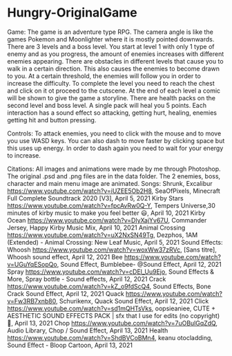 # Hungry-OriginalGame

Game:
The game is an adventure type RPG. The camera angle is like the games Pokemon and Moonlighter where it is mostly pointed downwards.
There are 3 levels and a boss level. 
You start at level 1 with only 1 type of enemy and as you progress, the amount of enemies increases with different enemies appearing.
There are obstacles in different levels that cause you to walk in a certain direction.
This also causes the enemies to become drawn to you. At a certain threshold, the
enemies will follow you in order to increase the difficulty.
To complete the level you need to reach the chest and click on it ot proceed to the cutscene. At
the end of each level a comic will be shown to give the game a storyline. 
There are health packs on the second level and boss level. A single pack will heal you 5 points.
Each interaction has a sound effect so attacking, getting hurt, healing, enemies getting
hit and button pressing.

Controls:
To attack enemies, you need to click with the mouse and to move you use WASD keys. You can also dash
to move faster by clicking space but this uses up energy. In order to dash again you
need to wait for your energy to increase.

Citations:
All images and animations were made by me through Photoshop. The original .psd and .png
files are in the data folder. The 2 enemies, boss, character and main menu image are animated.
Songs:
Shrunk, Excalibur
https://www.youtube.com/watch?v=iUZEE5Ob2H8, SeaOfPixels, Minecraft Full
Complete Soundtrack 2020 [V3], April 5, 2021
Kirby Stars
https://www.youtube.com/watch?v=fpcAvRw0Q-Y, Tempers Universe,30 minutes of
kirby music to make you feel better 😃, April 10, 2021
Kirby Ocean
https://www.youtube.com/watch?v=DlyXajYv67U, Commander Jersey, Happy Kirby
Music Mix, April 10, 2021
Animal Crossing
https://www.youtube.com/watch?v=uX2NxSN49Tg, Dezphos, 1AM (Extended) - Animal
Crossing: New Leaf Music, April 5, 2021
Sound Effects:
Whoosh
https://www.youtube.com/watch?v=woxWw37zRVc, [Sans titre], Whoosh sound effect,
April 12, 2021
Bee
https://www.youtube.com/watch?v=UGuYqESopQo, Sound Effect, Bumblebee-
@Sound Effect, April 12, 2021
Spray
https://www.youtube.com/watch?v=cDEl_Uu9Ejo, Sound Effects & More, Spray bottle -
Sound effects, April 12, 2021
Crack
https://www.youtube.com/watch?v=kZ_o9fdScQ4, Sound Effects, Bone Crack Sound
Effect, April 12, 2021
Quack
https://www.youtube.com/watch?v=Fw3RB7xnb80, Schurikenx, Quack Sound Effect,
April 12, 2021
Click
https://www.youtube.com/watch?v=sd1mQHTsVks, oopsieaniee, CUTE + AESTHETIC
SOUND EFFECTS PACK | sfx that I use for edits (no copyright) 🐻, April 13, 2021
Chop
https://www.youtube.com/watch?v=7uOBulGqZdQ, Audio Library, Chop / Sound Effect,
April 13, 2021
Health
https://www.youtube.com/watch?v=ShdBVCoBMn4, keanu otocladding, Sound Effect -
Bloop Cartoon, April 13, 2021

